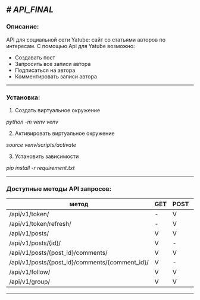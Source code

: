 *# API_FINAL*
---
### Описание:
API для социальной сети Yatube: cайт со статьями авторов по интересам.
С помощью Api для Yatube возможно:
* Создавать пост
* Запросить все записи автора
* Подписаться на автора
* Комментировать записи автора
---
### Установка:

1. Создать виртуальное окружение

*python -m venv venv*

2. Активировать виртуальное окружение

*source venv/scripts/activate*

3. Установить зависимости

*pip install -r requirement.txt*

---
### Доступные методы API запросов:
метод                                            | GET | POST | PUT | PATCH | DEL |
-------------------------------------------------|-----|------|-----|-------|-----|
/api/v1/token/ | - | V | - | - | - |
/api/v1/token/refresh/ | - | V | - | - | - |
/api/v1/posts/  | V | V | - | - | - |
/api/v1/posts/{id}/ | V | - | V | V | V |
/api/v1/posts/{post_id}/comments/ | V | V | - | - | - |
/api/v1/posts/{post_id}/comments/{comment_id}/ | V | - | V | V | V |
/api/v1/follow/ | V | V | - | - | - |
/api/v1/group/ | V | V | - | - | - |

---

